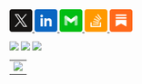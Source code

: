 <a href="https://x.com/aheze0">
<img src="https://raw.githubusercontent.com/aheze/aheze/master/Assets/X.svg" width="40">
</a>
<a href="https://www.linkedin.com/in/aheze">
<img src="https://raw.githubusercontent.com/aheze/aheze/master/Assets/LinkedIn.svg" width="40">
</a>
<a href="mailto:aheze@getfind.app">
<img src="https://raw.githubusercontent.com/aheze/aheze/master/Assets/Email.svg" width="40">
</a>
<a href="https://stackoverflow.com/users/14351818">
<img src="https://raw.githubusercontent.com/aheze/aheze/master/Assets/StackOverflow.svg" width="40">
</a>
<a href="https://aheze.substack.com">
<img src="https://raw.githubusercontent.com/aheze/aheze/master/Assets/Substack.svg" width="40">
</a>

<a href="https://discord.gg/Pmq8fYcus2"><img src="https://img.shields.io/discord/807790675998277672?color=cc00d7&label=Discord"></a> <a href="https://stackoverflow.com/users/14351818/aheze"><img src="https://img.shields.io/badge/Stack%20Overflow-24.8k-F47F24"></a> <a href="#"><img src="https://komarev.com/ghpvc/?username=aheze&color=00b4a6&label=Profile%20Views"></a>

<table>
<tr>
<td>
<a href="https://github-readme-stats.vercel.app/api?username=aheze&count_private=true&hide_border=true&title_color=FF0051&icon_color=FF0051&show_icons=true">
<img src="https://github-readme-stats.vercel.app/api?username=aheze&count_private=true&hide_border=true&title_color=FF0051&icon_color=FF0051&show_icons=true">
</a>
</td>
</tr>
</table>
